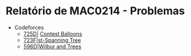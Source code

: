 # Relatório de MAC0214 - Problemas

- Codeforces
  - [725D](http://codeforces.com/problemset/problem/725/D)| [Contest Balloons](https://github.com/gidelfino/maratona/blob/master/codeforces/725D.cpp)
  - [723F](http://codeforces.com/problemset/problem/723/F)|[st-Spanning Tree](https://github.com/gidelfino/maratona/blob/master/codeforces/723F.cpp)
  - [596D](http://codeforces.com/contest/596/problem/D)|[Wilbur and Trees](https://github.com/gidelfino/maratona/tree/master/codeforces/596/596D.cpp)
